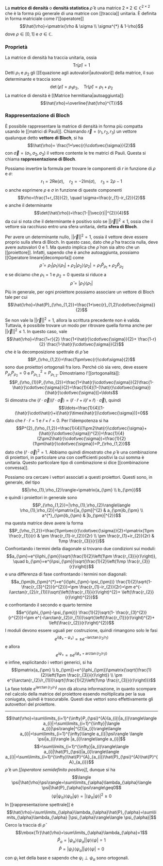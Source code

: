 La **matrice di densità** o **densità statistica** $\hat{\rho}$ è una matrice $2\times2\in\mathbb{C}^{2\times2}$ che è la forma più generale di una matrice con [[traccia]] unitaria. È definita in forma matriciale come l'[[operatore]]
$$\hat{\rho}=\pmatrix{\rho & \sigma \\ \sigma^{*} & 1-\rho}$$
dove $\rho\in[0,1]$ e $\sigma\in\mathbb{C}$.
### Proprietà
La matrice di densità ha traccia unitaria, ossia
$$\text{Tr}(\hat{\rho})=1$$
Detti $\rho_{1}$ e $\rho_{2}$ gli [[Equazione agli autovalori|autovalori]] della matrice, il suo determinante e traccia sono
$$\det(\hat{\rho})=\rho_{1}\rho_{2}, \quad \text{Tr}(\hat{\rho})=\rho_{1}+\rho_{2}$$
La matrice di densità è [[Matrice hermitiana|autoaggiunta]]:
$$\hat{\rho}=\overline{\hat{\rho}^{T}}$$
### Rappresentazione di Bloch
È possibile rappresentare la matrice di densità in forma più compatta usando le [[matrici di Pauli]]. Chiamando $\vec{r}=(r_{1},r_{2},r_3)$ un vettore qualunque detto **vettore di Bloch**, si ha
$$\hat{\rho}= \frac{1+\vec{r}\cdot\vec{\sigma}}{2}$$
con $\vec{\sigma}=(\sigma_{1},\sigma_{2},\sigma_{3})$ il vettore contente le tre matrici di Pauli. Questa si chiama **rappresentazione di Bloch**.

Possiamo invertire la formula per trovare le componenti di $r$ in funzione di $\rho$ e $\sigma$:
$$r_{1}=2 \text{Re}(\sigma),\quad r_{2}=-2\text{Im}(\sigma), \quad r_{3}=2\rho-1$$
o anche esprimere $\rho$ e $\sigma$ in funzione di queste componenti
$$\rho=\frac{1+r_{3}}{2}, \quad \sigma=\frac{r_{1}-ir_{2}}{2}$$
e anche il determinante
$$\det(\hat{\rho})=\frac{1-||\vec{r}||^{2}}{4}$$
da cui si nota che il determinante è positivo solo se $||\vec{r}||^{2}\leq1$, ossia che il vettore sia racchiuso entro una sfera unitaria, detta **sfera di Bloch**.

Per avere un determinante nullo, $||\vec{r}||^{2}=1$, ossia il vettore deve essere proprio sulla sfera di Bloch. In questo caso, dato che $\hat{\rho}$ ha traccia nulla, deve avere autovalori 0 e 1. Ma questo implica che $\hat{\rho}$ non sia altro che un [[proiettore]]. Infatti, sapendo che è anche autoaggiunta, possiamo [[Operatore lineare|decomporla]] come
$$\hat{\rho}=\rho_{1}|\rho_{1}\rangle\langle \rho_{1}|+\rho_{2}|\rho_{2}\rangle\langle \rho_{2}|=\rho_{1}\hat{P}_{\rho_{1}}+\rho_{2}\hat{P}_{\rho_{2}}$$
e se diciamo che $\rho_{1}=1$ e $\rho_{2}=0$ questa si riduce a
$$\hat{\rho}=|\rho_{1}\rangle\langle \rho_{1}|$$
Più in generale, per ogni proiettore possiamo associare un vettore di Bloch tale per cui
$$\hat{\rho}=\hat{P}_{\rho_{1,2}}=\frac{1+\vec{r}_{1,2}\cdot\vec{\sigma}}{2}$$

Se non vale la $||\vec{r}||^{2}=1$, allora la scrittura precedente non è valida. Tuttavia, è possibile trovare un modo per ritrovare quella forma anche per $||\vec{r}||^{2}\leq1$. In questo caso, vale
$$\hat{\rho}=\frac{1+r}{2} \frac{1+\hat{r}\cdot\vec{\sigma}}{2}+ \frac{1-r}{2} \frac{1-\hat{r}\cdot\vec{\sigma}}{2}$$
che è la decomposizione spettrale di $\hat{\rho}$ se
$$P_{\rho_{1,2}}=\frac{1\pm\vec{r}\cdot\sigma}{2}$$
sono due proiettori ortogonali fra loro. Perché ciò sia vero, deve essere $P_{\rho_{1}}P_{\rho_{2}}=0$ e $P^{2}_{\rho_{1,2}}=P_{\rho_{1,2}}$. Dimostriamo l'[[ortogonalità]]:
$$P_{\rho_{1}}P_{\rho_{2}}=\frac{1+\hat{r}\cdot\vec{\sigma}}{2}\frac{1-\hat{r}\cdot\vec{\sigma}}{2}=\frac{1}{4}[1-(\hat{r}\cdot\vec{\sigma})(\hat{r}\cdot\vec{\sigma})]=\ldots$$
Si dimostra che $(\hat{r}\cdot\vec{\sigma})(\hat{r}\cdot\vec{\sigma})=(\hat{r}\cdot\hat{r}+i(\hat{r}\times\hat{r})\cdot\vec{\sigma})$, quindi
$$\ldots=\frac{1}{4}[1-(\hat{r}\cdot\hat{r}+i(\hat{r}\times\hat{r})\cdot\vec{\sigma})]=0$$
dato che $\hat{r}\cdot\hat{r}=1$ e $\hat{r}\times\hat{r}=0$. Per l'idempotenza si ha
$$P^{2}_{\rho_{1,2}}=\frac{1}{4}[1\pm2\hat{r}\cdot\vec{\sigma}+(\hat{r}\cdot\vec{\sigma})^{2}]=\frac{1}{4}(2\pm2\hat{r}\cdot\vec{\sigma})=\frac{1}{2}(1\pm\hat{r}\cdot\vec{\sigma})=P_{\rho_{1,2}}$$
dato che $(\hat{r}\cdot\vec{\sigma})^{2}=1$. Abbiamo quindi dimostrato che $\hat{\rho}$ è una combinazione di proiettori, in particolare una con coefficienti positivi la cui somma è unitaria. Questo particolare tipo di combinazione si dice [[combinazione convessa]].

Possiamo ora cercare i vettori associati a questi proiettori. Questi sono, in generale, del tipo
$$|\rho_{1},\rho_{2}\rangle=\pmatrix{a_{\pm} \\ b_{\pm}}$$
e quindi i proiettori in generale sono
$$P_{\rho_{1,2}}=|\rho_{1},\rho_{2}\rangle\langle \rho_{1},\rho_{2}|=\pmatrix{|a_{\pm}|^{2} & a_{\pm}b_{\pm} \\ a^{*}_{\pm}b_{\pm} & |b_{\pm}|^{2}}$$
ma questa matrice deve avere la forma
$$P_{\rho_{1,2}}=\frac{1\pm\vec{r}\cdot\vec{\sigma}}{2}=\pmatrix{1\pm \frac{r_{1}}{r} & \pm \frac{r_{1}-ir_{2}}{2r} \\ \pm \frac{r_{1}+ir_{2}}{2r} & 1\mp \frac{r_{3}}{r}}$$
Confrontando i termini della diagonale si trovano due condizioni sui moduli:
$$a_{\pm}=e^{i\phi_{\pm}}\sqrt{\frac{1}{2}\left(1\pm \frac{r_{3}}{r}\right)}, \quad b_{\pm}=e^{i\psi_{\pm}}\sqrt{\frac{1}{2}\left(1\mp \frac{r_{3}}{r}\right)}$$
e una differenza di fase confrontando i termini non diagonali:
$$a_{\pm}b_{\pm}^{*}=e^{i(\phi_{\pm}-\psi_{\pm})} \frac{1}{2}\sqrt{1- \frac{r_{3}^{2}}{r^{2}}}=\pm \frac{r_{1}-ir_{2}}{2r}=\pm e^{-i\arctan(r_{2}/r_{1})}\sqrt{\left(\frac{r_{1}}{r}\right)^{2}+ \left(\frac{r_{2}}{r}\right)^{2}}$$
e confrontando il secondo e quarto termine
$$e^{i(\phi_{\pm}-\psi_{\pm})} \frac{1}{2}\sqrt{1- \frac{r_{3}^{2}}{r^{2}}}=\pm e^{-i\arctan(r_{2}/r_{1})}\sqrt{\left(\frac{r_{1}}{r}\right)^{2}+ \left(\frac{r_{2}}{r}\right)^{2}}$$
I moduli devono essere uguali per costruzione, quindi rimangono solo le fasi
$$e^{i(\phi_{\pm}-\psi_{\pm})}=\pm e^{-i\arctan(r_{2}/r_{1})}$$
e allora
$$e^{i\psi_{\pm}}=\pm e^{i(\phi_{\pm}+\arctan(r_{2}/r_{1}))}$$
e infine, esplicitando i vettori generici, si ha
$$\pmatrix{a_{\pm} \\ b_{\pm}}=e^{i\phi_{\pm}}\pmatrix{\sqrt{\frac{1}{2}\left(1\pm \frac{r_{3}}{r}\right)} \\ \pm e^{i\arctan(r_{2}/r_{1})}\sqrt{\frac{1}{2}\left(1\mp \frac{r_{3}}{r}\right)}}$$
La fase totale $e^{i\arctan(r_{2}/r_{1})}$ non dà alcuna informazione, in quanto scompare nel calcolo della matrice del proiettore essendo moltiplicata per la sua coniugata, quindi è trascurabile. Questi due vettori sono effettivamente gli autovettori del proiettore.

---

$$\hat{\rho}=\sum\limits_{i=1}^{\infty}P_{\psi}^{A}(a_{i})|a_{i}\rangle\langle a_{i}|=\sum\limits_{i=1}^{\infty}|\langle a_{i}|\psi\rangle|^{2}|a_{i}\rangle\langle a_{i}|=\sum\limits_{i=1}^{\infty}\langle a_{i}|\psi\rangle \langle \psi|a_{i}\rangle |a_{i}\rangle\langle a_{i}|$$
$$=\sum\limits_{i=1}^{\infty}|a_{i}\rangle\langle a_{i}|\hat{P}_{\psi}|a_{i}\rangle\langle a_{i}|=\sum\limits_{i=1}^{\infty}\hat{P}^{A}_{a_{i}}\hat{P}_{\psi}^{A}\hat{P}^{A}_{a_{i}}$$
$\hat{\rho}$ è un *[[operatore semidefinito positivo]]*, dunque si ha
$$\langle \psi|\hat{\rho}\psi\rangle=\sum\limits_{\alpha}\lambda_{\alpha}\langle \psi|\hat{P}_{\alpha}\psi\rangle\geq0$$
$$\langle \psi|\psi_\alpha\rangle \langle \psi_{\alpha}|\psi\rangle=|\langle \psi_{\alpha}|\psi\rangle|^{2}\geq 0$$
In [[rappresentazione spettrale]] è
$$\hat{\rho}=\sum\limits_{\alpha}\lambda_{\alpha}\hat{P}_{\alpha}=\sum\limits_{\alpha}\lambda_{\alpha} |\psi_{\alpha}\rangle\langle \psi_{\alpha}|$$
Cerco la traccia di $\hat{\rho}$ 
$$\mbox{Tr}\hat{\rho}=\sum\limits_{\alpha}\lambda_{\alpha}=1$$
$$\hat{P}_{\alpha}=|\psi_{\alpha}\rangle\langle \psi_{\alpha}||\psi\rangle\langle \psi|=1$$
$$\hat{P}=|\psi_{i}\rangle\langle \psi_\alpha||\psi\rangle\langle \psi|=0$$
con $\psi_{i}$ ket della base e sapendo che $\psi_{i} \perp \psi_{\alpha}$ sono ortogonali.